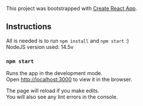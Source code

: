 This project was bootstrapped with [Create React App](https://github.com/facebook/create-react-app).

## Instructions

All is needed is to run `npm install` and `npm start` :) <br/>
NodeJS version used: 14.5v

### `npm start`

Runs the app in the development mode.<br />
Open [http://localhost:3000](http://localhost:3000) to view it in the browser.

The page will reload if you make edits.<br />
You will also see any lint errors in the console.
